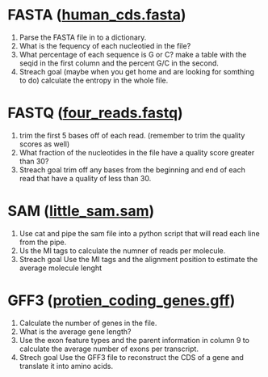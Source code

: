 # FASTA ([human_cds.fasta](../input_files/human_cds.fasta))
1. Parse the FASTA file in to a dictionary.
2. What is the fequency of each nucleotied in the file?
3. What percentage of each sequence is G or C? make a table with the seqid in the first column and the percent G/C in the second.
4. Streach goal (maybe when you get home and are looking for somthing to do) calculate the entropy in the whole file. 

# FASTQ ([four_reads.fastq](../input_files/four_reads.fastq))
1. trim the first 5 bases off of each read. (remember to trim the quality scores as well)
2. What fraction of the nucleotides in the file have a quality score greater than 30?
3. Streach goal trim off any bases from the beginning and end of each read that have a quality of less than 30. 

# SAM ([little_sam.sam](../input_files/little_sam.sam))
1. Use cat and pipe the sam file into a python script that will read each line from the pipe.
2. Us the MI tags to calculate the numner of reads per molecule.
3. Streach goal Use the MI tags and the alignment position to estimate the average molecule lenght

# GFF3 ([protien_coding_genes.gff](../input_files/protien_coding_genes.gff))
1. Calculate the number of genes in the file.
2. What is the average gene length?
3. Use the exon feature types and the parent information in column 9 to calculate the average number of exons per transcript. 
4. Strech goal Use the GFF3 file to reconstruct the CDS of a gene and translate it into amino acids. 

